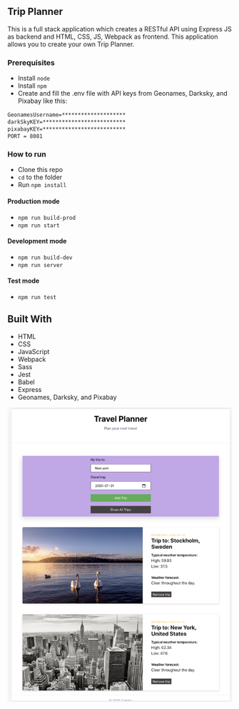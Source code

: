 ## Trip Planner

This is a full stack application which creates a RESTful API using Express JS as backend and HTML, CSS, JS, Webpack as frontend. This application allows you to create your own Trip Planner.

### Prerequisites

- Install `node`
- Install `npm`
- Create and fill the .env file with API keys from Geonames, Darksky, and Pixabay like this:

```
GeonamesUsername=********************
darkSkyKEY=**************************
pixabayKEY=**************************
PORT = 8081
```

### How to run

- Clone this repo
- `cd` to the folder
- Run `npm install`

#### Production mode

- `npm run build-prod`
- `npm run start`

#### Development mode

- `npm run build-dev`
- `npm run server`

#### Test mode

- `npm run test`

## Built With

- HTML
- CSS
- JavaScript
- Webpack
- Sass
- Jest
- Babel
- Express
- Geonames, Darksky, and Pixabay

![Screenshot](screenshots/1.png)

